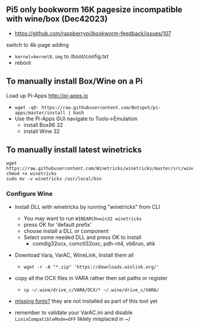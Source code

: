 ## Pi5 only bookworm 16K pagesize incompatible with wine/box (Dec42023)
- https://github.com/raspberrypi/bookworm-feedback/issues/107
 
switch to 4k-page adding 
- `kernel=kernel8.img` to /boot/config.txt
- reboot

## To manually install Box/Wine on a Pi
Load up Pi-Apps http://pi-apps.io
- `wget -qO- https://raw.githubusercontent.com/Botspot/pi-apps/master/install | bash`
- Use the Pi-Apps GUI navigate to Tools->Emulation
  - install Box86 32
  - install Wine 32

## To manually install latest winetricks
```
wget  https://raw.githubusercontent.com/Winetricks/winetricks/master/src/winetricks
chmod +x winetricks 
sudo mv -v winetricks /usr/local/bin
```
### Configure Wine
- Install DLL with winetricks by running "winetricks" from CLI
  - You may want to run `WINEARCH=win32 winetricks`
  - press OK for 'default prefix'
  - choose install a DLL or component
  - Select some needed DLL and press OK to install
    - comdlg32ocx, comctl32oxc, pdh-nt4, vb6run, ahk
- Download Vara, VarAC, WineLink, Install them all
  - `wget -r -A "*.zip" 'https://downloads.winlink.org/'`
- copy all the OCX files in VARA rather then set paths or register
  - `cp ~/.wine/drive_c/VARA/OCX/* ~/.wine/drive_c/VARA/`

- [missing fonts?](https://github.com/SpudGunMan/segoe-ui-linux) they are not installed as part of this tool yet
- remember to validate your VarAC.ini and disable `LinixCompatibleMode=OFF` liklely misplaced in ~/